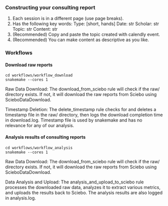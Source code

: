 ### Constructing your consulting report

1. Each session is in a different page (use page breaks).
2. Has the following key words:
    Type: [short, hands]
    Date: str
    Scholar: str
    Topic: str 
    Content: str
3. (Recommended) Copy and paste the topic created with calendly event.
4. (Recommended) You can make content as descriptive as you like. 



### Workflows

#### Download raw reports
```shell
cd workflows/workflow_download
snakemake --cores 1
```

Raw Data Download: The download_from_sciebo rule will check if the raw/ directory exists. If not, it will download the raw reports from Sciebo using ScieboDataDownload.

Timestamp Deletion: The delete_timestamp rule checks for and deletes a timestamp file in the raw/ directory, then logs the download completion time in download.log. Timestamp file is used by snakemake and has no relevance for any of our analysis.

#### Analysis results of consulting reports

```shell
cd workflows/workflow_analysis
snakemake --cores 1
```

Raw Data Download: The download_from_sciebo rule will check if the raw/ directory exists. If not, it will download the raw reports from Sciebo using ScieboDataDownload.

Data Analysis and Upload: The analysis_and_upload_to_sciebo rule processes the downloaded raw data, analyzes it to extract various metrics, and uploads the results back to Sciebo. The analysis results are also logged in analysis.log.
